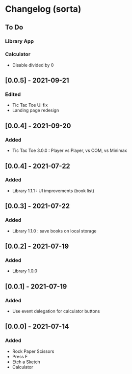 # Changelog (sorta)

## To Do

### Library App

### Calculator
- Disable divided by 0

## [0.0.5] - 2021-09-21
### Edited
- Tic Tac Toe UI fix
- Landing page redesign

## [0.0.4] - 2021-09-20
### Added
- Tic Tac Toe 3.0.0 : Player vs Player, vs COM, vs Minimax

## [0.0.4] - 2021-07-22
### Added
- Library 1.1.1 : UI improvements (book list)
## [0.0.3] - 2021-07-22
### Added
- Library 1.1.0 : save books on local storage
## [0.0.2] - 2021-07-19
### Added
- Library 1.0.0
## [0.0.1] - 2021-07-19
### Added
- Use event delegation for calculator buttons
## [0.0.0] - 2021-07-14
### Added
- Rock Paper Scissors
- Press F
- Etch a Sketch
- Calculator
